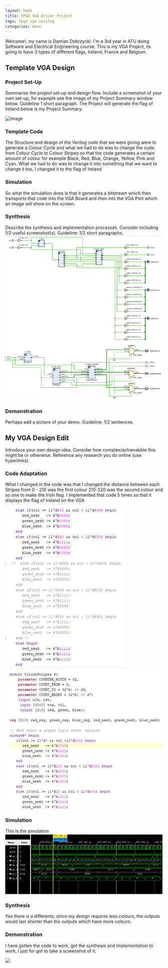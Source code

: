 ```yaml
---
layout: home
title: FPGA VGA Driver Project
tags: fpga vga verilog
categories: demo
---
```

 
Welcome!, my name is Damian Dobrzycki. I'm a 3rd year in ATU doing Software and Electrical Engineering course. This is my VGA Project, its going to have 3 types of different flags, Ireland, France and Belgium.

## **Template VGA Design**

### **Project Set-Up**
Summarise the project set-up and design flow. Include a screenshot of your own set-up, for example see the image of my Project Summary window below. Guideline 1 short paragraph.
The Project will generate the flag of Ireland below is my Project Summary.

![image](https://github.com/user-attachments/assets/82107fde-8955-4431-b028-7da50b1b285a)


### **Template Code**
The Structure and design of the Verilog code that we were giving were to generate a Colour Cycle and what we had to do was to change the code from Colour Cycle to Colour Stripes so that the code generates a certain amount of colour for example Black, Red, Blue, Orange, Yellow, Pink and Cyan. What we had to do was to change it into something that we want to change it too, I changed it to the flag of Ireland

### **Simulation**
So what the simulation does is that it generates a bitstream which then transports that code into the VGA Board and then into the VGA Port which an image will show on the screen.

### **Synthesis**
Describe the synthesis and implementation processes. Consider including 1/2 useful screenshot(s). Guideline: 1/2 short paragraphs.
![image](https://github.com/DamianDobrzycki1/VGA-Project/blob/main/docs/assets/images/Screenshot%202024-12-09%20151730.png) ![image](https://github.com/DamianDobrzycki1/VGA-Project/blob/main/docs/assets/images/Screenshot%202024-12-09%20151812.png)

### **Demonstration**
Perhaps add a picture of your demo. Guideline: 1/2 sentences.

## **My VGA Design Edit**
Introduce your own design idea. Consider how complex/achievabble this might be or otherwise. Reference any research you do online (use hyperlinks).

### **Code Adaptation**

What I changed in the code was that I changed the distance between each Stripes from 0 - 210 was the first colour 210-220 was the second colour and so one to make the Irish flag.
I implemented that code 5 times so that it displays the flag of Ireland on the VGA

![image](https://github.com/DamianDobrzycki1/VGA-Project/blob/main/docs/assets/images/Screenshot%202024-12-02%20155133.png) ![image](https://github.com/DamianDobrzycki1/VGA-Project/blob/main/docs/assets/images/Screenshot%202024-12-02%20155100.png)

### **Simulation**
This is the simulation 
![image](https://github.com/DamianDobrzycki1/VGA-Project/blob/main/docs/assets/images/Screenshot%202024-12-09%20151920.png)


### **Synthesis**
Yes there is a differents, since my design requires less colours, the outputs would last shorter than the outputs which have more colours.

### **Demonstration**
I have gotten the code to work, got the synthesis and implementation to work, I just for got to take a screenshot of it.



<img src="https://raw.githubusercontent.com/melgineer/fpga-vga-verilog/main/docs/assets/images/VGAPrjSrcs.png">
